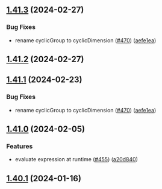 

## [1.41.3](https://github.com/qlik-oss/sn-action-button/compare/v1.41.0...v1.41.3) (2024-02-27)


### Bug Fixes

* rename cyclicGroup to cyclicDimension ([#470](https://github.com/qlik-oss/sn-action-button/issues/470)) ([aefe1ea](https://github.com/qlik-oss/sn-action-button/commit/aefe1ea0070c079d32748676f1dc9b0e9aff7765))

## [1.41.2](https://github.com/qlik-oss/sn-action-button/compare/v1.41.1...v1.41.2) (2024-02-27)

## [1.41.1](https://github.com/qlik-oss/sn-action-button/compare/v1.41.0...v1.41.1) (2024-02-23)


### Bug Fixes

* rename cyclicGroup to cyclicDimension ([#470](https://github.com/qlik-oss/sn-action-button/issues/470)) ([aefe1ea](https://github.com/qlik-oss/sn-action-button/commit/aefe1ea0070c079d32748676f1dc9b0e9aff7765))

## [1.41.0](https://github.com/qlik-oss/sn-action-button/compare/v1.40.1...v1.41.0) (2024-02-05)


### Features

* evaluate expression at runtime ([#455](https://github.com/qlik-oss/sn-action-button/issues/455)) ([a20d840](https://github.com/qlik-oss/sn-action-button/commit/a20d84089496beb839b588be3fa451a2ddb348d8))

## [1.40.1](https://github.com/qlik-oss/sn-action-button/compare/v1.40.0...v1.40.1) (2024-01-16)